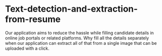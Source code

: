 # Text-detection-and-extraction-from-resume
Our application aims to reduce the hassle while filling candidate details in online job portals or related platforms. Why fill all the details separately when our application can extract all of that from a single image that can be uploaded with a click.
